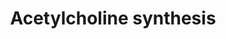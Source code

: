 ---
annotations:
- id: PW:0000408
  parent: classic metabolic pathway
  type: Pathway Ontology
  value: acetylcholine metabolic pathway
authors:
- A.Kwa
- MaintBot
- Khanspers
- Hubert
- MartijnVanIersel
- Thomas
- Egonw
- Ariutta
- Anwesha
- Mkutmon
- Eweitz
description: Acetylcholine is an important neurotransmitter. It can be rapidly released
  in the synaptic cleft upon activation of the neuron. In the synaptic cleft the compound
  is degraded rapidly into choline and acetate, this is essential for proper neuronal
  functioning. Choline and Acetate are taken up into the cytosol and recycled for
  the next activation.
last-edited: 2021-12-11
organisms:
- Homo sapiens
redirect_from:
- /index.php/Pathway:WP528
- /instance/WP528
revision: null
schema-jsonld:
- '@context': https://schema.org/
  '@id': https://wikipathways.github.io/pathways/WP528.html
  '@type': Dataset
  creator:
    '@type': Organization
    name: WikiPathways
  description: Acetylcholine is an important neurotransmitter. It can be rapidly released
    in the synaptic cleft upon activation of the neuron. In the synaptic cleft the
    compound is degraded rapidly into choline and acetate, this is essential for proper
    neuronal functioning. Choline and Acetate are taken up into the cytosol and recycled
    for the next activation.
  keywords:
  - ACHE
  - Acetate
  - Acetyl CoA
  - Acetylcholine
  - CHAT
  - CHKA
  - Choline
  - Cytidine diphosphate choline
  - Glycerophosphocholine
  - PCYT1A
  - PDHA1
  - PDHA2
  - PEMT
  - Phosphatidylcholine
  - Phosphatidylethanolamine
  - Phosphorylcholine
  - Pyruvate from glycolysis
  license: CC0
  name: Acetylcholine synthesis
seo: CreativeWork
title: Acetylcholine synthesis
wpid: WP528
---